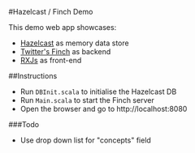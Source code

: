 #Hazelcast / Finch Demo 

This demo web app showcases: 

* [Hazelcast](http://hazelcast.org/) as memory data store 
* [Twitter's Finch](https://github.com/finagle/finch) as backend 
* [RXJs](https://github.com/Reactive-Extensions/RxJS) as front-end

##Instructions

- Run `DBInit.scala` to initialise the Hazelcast DB
- Run `Main.scala` to start the Finch server
- Open the browser and go to http://localhost:8080

###Todo

- Use drop down list for "concepts" field